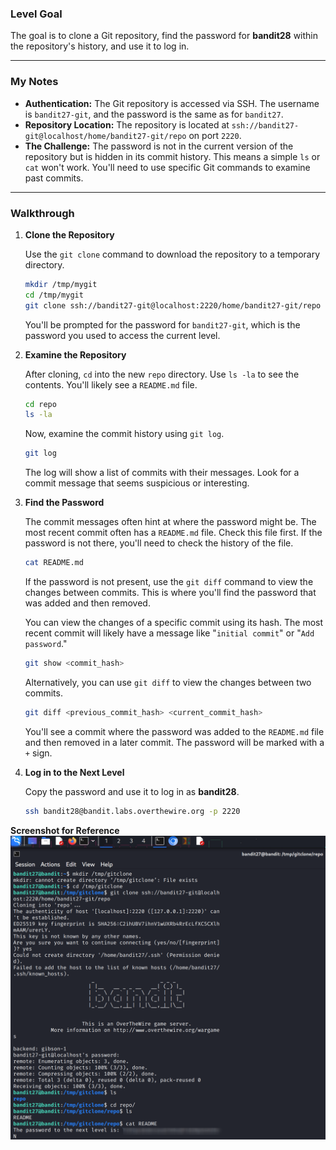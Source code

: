 ### Level Goal

The goal is to clone a Git repository, find the password for **bandit28** within the repository's history, and use it to log in.

-----

### My Notes

  * **Authentication:** The Git repository is accessed via SSH. The username is `bandit27-git`, and the password is the same as for `bandit27`.
  * **Repository Location:** The repository is located at `ssh://bandit27-git@localhost/home/bandit27-git/repo` on port `2220`.
  * **The Challenge:** The password is not in the current version of the repository but is hidden in its commit history. This means a simple `ls` or `cat` won't work. You'll need to use specific Git commands to examine past commits.

-----

### Walkthrough

1.  **Clone the Repository**

    Use the `git clone` command to download the repository to a temporary directory.

    ```bash
    mkdir /tmp/mygit
    cd /tmp/mygit
    git clone ssh://bandit27-git@localhost:2220/home/bandit27-git/repo
    ```

    You'll be prompted for the password for `bandit27-git`, which is the password you used to access the current level.

2.  **Examine the Repository**

    After cloning, `cd` into the new `repo` directory. Use `ls -la` to see the contents. You'll likely see a `README.md` file.

    ```bash
    cd repo
    ls -la
    ```

    Now, examine the commit history using `git log`.

    ```bash
    git log
    ```

    The log will show a list of commits with their messages. Look for a commit message that seems suspicious or interesting.

3.  **Find the Password**

    The commit messages often hint at where the password might be. The most recent commit often has a `README.md` file. Check this file first. If the password is not there, you'll need to check the history of the file.

    ```bash
    cat README.md
    ```

    If the password is not present, use the `git diff` command to view the changes between commits. This is where you'll find the password that was added and then removed.

    You can view the changes of a specific commit using its hash. The most recent commit will likely have a message like "`initial commit`" or "`Add password`."

    ```bash
    git show <commit_hash>
    ```

    Alternatively, you can use `git diff` to view the changes between two commits.

    ```bash
    git diff <previous_commit_hash> <current_commit_hash>
    ```

    You'll see a commit where the password was added to the `README.md` file and then removed in a later commit. The password will be marked with a `+` sign.

4.  **Log in to the Next Level**

    Copy the password and use it to log in as **bandit28**.

    ```bash
    ssh bandit28@bandit.labs.overthewire.org -p 2220
    ```
**Screenshot for Reference**
![](screenshots/command.png)
